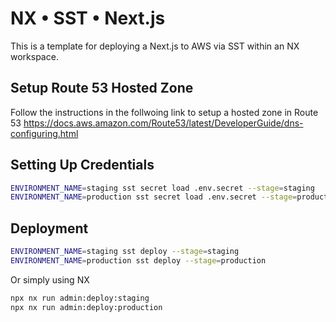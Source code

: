 # NX • SST • Next.js

This is a template for deploying a Next.js to AWS via SST within an NX workspace.

## Setup Route 53 Hosted Zone
Follow the instructions in the follwoing link to setup a hosted zone in Route 53
https://docs.aws.amazon.com/Route53/latest/DeveloperGuide/dns-configuring.html

## Setting Up Credentials

```sh
ENVIRONMENT_NAME=staging sst secret load .env.secret --stage=staging
ENVIRONMENT_NAME=production sst secret load .env.secret --stage=production
```

## Deployment
```sh
ENVIRONMENT_NAME=staging sst deploy --stage=staging
ENVIRONMENT_NAME=production sst deploy --stage=production
```

Or simply using NX
```sh
npx nx run admin:deploy:staging
npx nx run admin:deploy:production
```